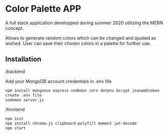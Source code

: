 # Color Palette APP

A full stack application developped during summer 2020 utilizing the MERN concept.

Allows to generate random colors which can be changed and ajusted as wished. User can save their chosen colors in a palette for further use. 

## Installation

/backend

Add your MongoDB account credentiels in .env file

```bash
npm install mongoose express nodemon cors dotenv bcrypt jsonwebtoken
create .env file 
nodemon server.js
```
/frontend

```bash
npm init 
npm install chroma-js clipboard-polyfill moment jwt-decode
npm start 
```
